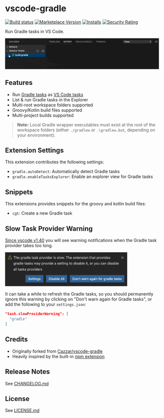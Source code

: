 # vscode-gradle

[![Build status](https://img.shields.io/github/workflow/status/badsyntax/vscode-gradle/Build)](https://github.com/badsyntax/vscode-gradle/actions?query=workflow%3ABuild)
[![Marketplace Version](https://vsmarketplacebadge.apphb.com/version-short/richardwillis.vscode-gradle.svg)](https://marketplace.visualstudio.com/items?itemName=richardwillis.vscode-gradle)
[![Installs](https://vsmarketplacebadge.apphb.com/installs-short/richardwillis.vscode-gradle.svg)](https://marketplace.visualstudio.com/items?itemName=richardwillis.vscode-gradle)
[![Security Rating](https://sonarcloud.io/api/project_badges/measure?project=badsyntax_vscode-gradle&metric=security_rating)](https://sonarcloud.io/dashboard?id=badsyntax_vscode-gradle)

Run Gradle tasks in VS Code.

![Screencat](images/screencast.gif)

## Features

- Run [Gradle tasks](https://gradle.org/) as [VS Code tasks](https://code.visualstudio.com/docs/editor/tasks)
- List & run Gradle tasks in the Explorer
- Multi-root workspace folders supported
- Groovy/Kotlin build files supported
- Multi-project builds supported

> **Note:** Local Gradle wrapper executables must exist at the root of the workspace folders (either `./gradlew` or `.\gradlew.bat`, depending on your environment).

## Extension Settings

This extension contributes the following settings:

- `gradle.autoDetect`: Automatically detect Gradle tasks
- `gradle.enableTasksExplorer`: Enable an explorer view for Gradle tasks

## Snippets

This extensions provides snippets for the groovy and kotlin build files:

- `cgt`: Create a new Gradle task

## Slow Task Provider Warning

[Since vscode v1.40](https://code.visualstudio.com/updates/v1_40#_slow-task-provider-warning) you will see warning notifications when the Gradle task provider takes too long.

<img src="./images/slow-task-provider-warning.png" width="400" />

It can take a while to refresh the Gradle tasks, so you should permanently ignore this warning by clicking on "Don't warn again for Gradle tasks", or add the following to your `settings.json`:

```json
"task.slowProviderWarning": [
  "gradle"
]
```

## Credits

- Originally forked from [Cazzar/vscode-gradle](https://github.com/Cazzar/vscode-gradle)
- Heavily inspired by the built-in [npm extension](https://github.com/microsoft/vscode/tree/master/extensions/npm)

## Release Notes

See [CHANGELOG.md](./CHANGELOG.md)

## License

See [LICENSE.md](./LICENSE.md)
